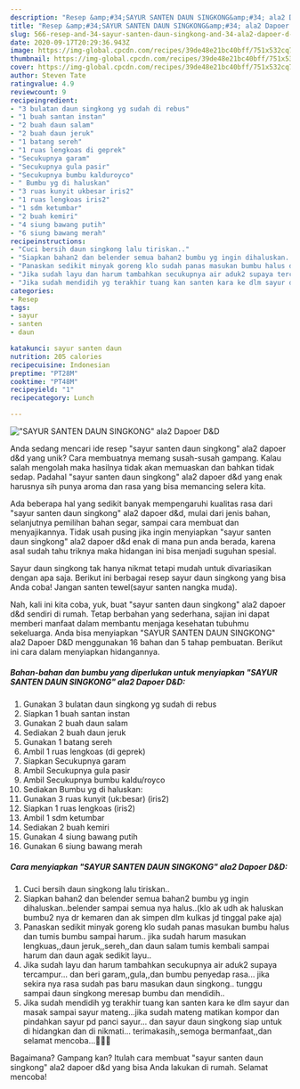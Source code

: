 ```yaml
---
description: "Resep &amp;#34;SAYUR SANTEN DAUN SINGKONG&amp;#34; ala2 Dapoer D&amp;amp;D, Lezat Sekali"
title: "Resep &amp;#34;SAYUR SANTEN DAUN SINGKONG&amp;#34; ala2 Dapoer D&amp;amp;D, Lezat Sekali"
slug: 566-resep-and-34-sayur-santen-daun-singkong-and-34-ala2-dapoer-d-and-amp-d-lezat-sekali
date: 2020-09-17T20:29:36.943Z
image: https://img-global.cpcdn.com/recipes/39de48e21bc40bff/751x532cq70/sayur-santen-daun-singkong-ala2-dapoer-dd-foto-resep-utama.jpg
thumbnail: https://img-global.cpcdn.com/recipes/39de48e21bc40bff/751x532cq70/sayur-santen-daun-singkong-ala2-dapoer-dd-foto-resep-utama.jpg
cover: https://img-global.cpcdn.com/recipes/39de48e21bc40bff/751x532cq70/sayur-santen-daun-singkong-ala2-dapoer-dd-foto-resep-utama.jpg
author: Steven Tate
ratingvalue: 4.9
reviewcount: 9
recipeingredient:
- "3 bulatan daun singkong yg sudah di rebus"
- "1 buah santan instan"
- "2 buah daun salam"
- "2 buah daun jeruk"
- "1 batang sereh"
- "1 ruas lengkoas di geprek"
- "Secukupnya garam"
- "Secukupnya gula pasir"
- "Secukupnya bumbu kalduroyco"
- " Bumbu yg di haluskan"
- "3 ruas kunyit ukbesar iris2"
- "1 ruas lengkoas iris2"
- "1 sdm ketumbar"
- "2 buah kemiri"
- "4 siung bawang putih"
- "6 siung bawang merah"
recipeinstructions:
- "Cuci bersih daun singkong lalu tiriskan.."
- "Siapkan bahan2 dan belender semua bahan2 bumbu yg ingin dihaluskan..belender sampai semua nya halus..(klo ak udh ak haluskan bumbu2 nya dr kemaren dan ak simpen dlm kulkas jd tinggal pake aja)"
- "Panaskan sedikit minyak goreng klo sudah panas masukan bumbu halus dan tumis bumbu sampai harum.. jika sudah harum masukan lengkuas,,daun jeruk,,sereh,,dan daun salam tumis kembali sampai harum dan daun agak sedikit layu.."
- "Jika sudah layu dan harum tambahkan secukupnya air aduk2 supaya tercampur... dan beri garam,,gula,,dan bumbu penyedap rasa... jika sekira nya rasa sudah pas baru masukan daun singkong.. tunggu sampai daun singkong meresap bumbu dan mendidih.."
- "Jika sudah mendidih yg terakhir tuang kan santen kara ke dlm sayur dan masak sampai sayur mateng...jika sudah mateng matikan kompor dan pindahkan sayur pd panci sayur... dan sayur daun singkong siap untuk di hidangkan dan di nikmati... terimakasih,,semoga bermanfaat,,dan selamat mencoba...🙏👩‍🍳"
categories:
- Resep
tags:
- sayur
- santen
- daun

katakunci: sayur santen daun 
nutrition: 205 calories
recipecuisine: Indonesian
preptime: "PT28M"
cooktime: "PT48M"
recipeyield: "1"
recipecategory: Lunch

---
```



![&#34;SAYUR SANTEN DAUN SINGKONG&#34; ala2 Dapoer D&amp;D](https://img-global.cpcdn.com/recipes/39de48e21bc40bff/751x532cq70/sayur-santen-daun-singkong-ala2-dapoer-dd-foto-resep-utama.jpg)

Anda sedang mencari ide resep &#34;sayur santen daun singkong&#34; ala2 dapoer d&amp;d yang unik? Cara membuatnya memang susah-susah gampang. Kalau salah mengolah maka hasilnya tidak akan memuaskan dan bahkan tidak sedap. Padahal &#34;sayur santen daun singkong&#34; ala2 dapoer d&amp;d yang enak harusnya sih punya aroma dan rasa yang bisa memancing selera kita.

Ada beberapa hal yang sedikit banyak mempengaruhi kualitas rasa dari &#34;sayur santen daun singkong&#34; ala2 dapoer d&amp;d, mulai dari jenis bahan, selanjutnya pemilihan bahan segar, sampai cara membuat dan menyajikannya. Tidak usah pusing jika ingin menyiapkan &#34;sayur santen daun singkong&#34; ala2 dapoer d&amp;d enak di mana pun anda berada, karena asal sudah tahu triknya maka hidangan ini bisa menjadi suguhan spesial.

Sayur daun singkong tak hanya nikmat tetapi mudah untuk divariasikan dengan apa saja. Berikut ini berbagai resep sayur daun singkong yang bisa Anda coba! Jangan santen tewel(sayur santen nangka muda).


Nah, kali ini kita coba, yuk, buat &#34;sayur santen daun singkong&#34; ala2 dapoer d&amp;d sendiri di rumah. Tetap berbahan yang sederhana, sajian ini dapat memberi manfaat dalam membantu menjaga kesehatan tubuhmu sekeluarga. Anda bisa menyiapkan &#34;SAYUR SANTEN DAUN SINGKONG&#34; ala2 Dapoer D&amp;D menggunakan 16 bahan dan 5 tahap pembuatan. Berikut ini cara dalam menyiapkan hidangannya.

<!--inarticleads1-->

##### Bahan-bahan dan bumbu yang diperlukan untuk menyiapkan &#34;SAYUR SANTEN DAUN SINGKONG&#34; ala2 Dapoer D&amp;D:

1. Gunakan 3 bulatan daun singkong yg sudah di rebus
1. Siapkan 1 buah santan instan
1. Gunakan 2 buah daun salam
1. Sediakan 2 buah daun jeruk
1. Gunakan 1 batang sereh
1. Ambil 1 ruas lengkoas (di geprek)
1. Siapkan Secukupnya garam
1. Ambil Secukupnya gula pasir
1. Ambil Secukupnya bumbu kaldu/royco
1. Sediakan  Bumbu yg di haluskan:
1. Gunakan 3 ruas kunyit (uk:besar) (iris2)
1. Siapkan 1 ruas lengkoas (iris2)
1. Ambil 1 sdm ketumbar
1. Sediakan 2 buah kemiri
1. Gunakan 4 siung bawang putih
1. Gunakan 6 siung bawang merah




<!--inarticleads2-->

##### Cara menyiapkan &#34;SAYUR SANTEN DAUN SINGKONG&#34; ala2 Dapoer D&amp;D:

1. Cuci bersih daun singkong lalu tiriskan..
1. Siapkan bahan2 dan belender semua bahan2 bumbu yg ingin dihaluskan..belender sampai semua nya halus..(klo ak udh ak haluskan bumbu2 nya dr kemaren dan ak simpen dlm kulkas jd tinggal pake aja)
1. Panaskan sedikit minyak goreng klo sudah panas masukan bumbu halus dan tumis bumbu sampai harum.. jika sudah harum masukan lengkuas,,daun jeruk,,sereh,,dan daun salam tumis kembali sampai harum dan daun agak sedikit layu..
1. Jika sudah layu dan harum tambahkan secukupnya air aduk2 supaya tercampur... dan beri garam,,gula,,dan bumbu penyedap rasa... jika sekira nya rasa sudah pas baru masukan daun singkong.. tunggu sampai daun singkong meresap bumbu dan mendidih..
1. Jika sudah mendidih yg terakhir tuang kan santen kara ke dlm sayur dan masak sampai sayur mateng...jika sudah mateng matikan kompor dan pindahkan sayur pd panci sayur... dan sayur daun singkong siap untuk di hidangkan dan di nikmati... terimakasih,,semoga bermanfaat,,dan selamat mencoba...🙏👩‍🍳




Bagaimana? Gampang kan? Itulah cara membuat &#34;sayur santen daun singkong&#34; ala2 dapoer d&amp;d yang bisa Anda lakukan di rumah. Selamat mencoba!
